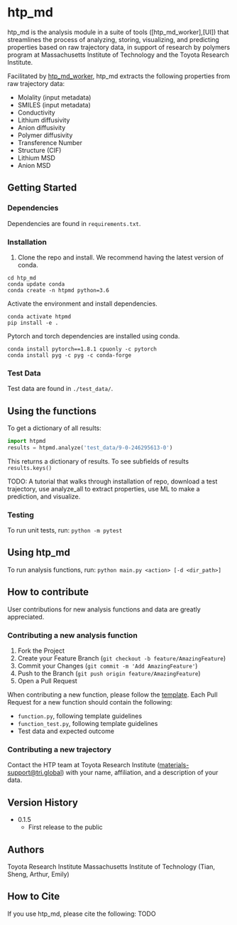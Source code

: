 # htp_md
htp_md is the analysis module in a suite of tools ([htp_md_worker],[UI]) that streamlines the process of analyzing, storing, visualizing, and predicting properties based on raw trajectory data, in support of research by polymers program at Massachusetts Institute of Technology and the Toyota Research Institute.

Facilitated by [htp_md_worker](https://github.com/tri-amdd/htp_md_worker), htp_md extracts the following properties from raw trajectory data:
* Molality (input metadata)
* SMILES (input metadata)
* Conductivity
* Lithium diffusivity
* Anion diffusivity
* Polymer diffusivity
* Transference Number
* Structure (CIF)
* Lithium MSD
* Anion MSD

## Getting Started
### Dependencies
Dependencies are found in `requirements.txt`. 

### Installation
1. Clone the repo and install. We recommend having the latest version of conda.
```git clone git@github.com:TRI-AMDD/htp_md.git
cd htp_md
conda update conda
conda create -n htpmd python=3.6
```
Activate the environment and install dependencies.

```
conda activate htpmd
pip install -e .
```
Pytorch and torch dependencies are installed using conda.
```
conda install pytorch==1.8.1 cpuonly -c pytorch
conda install pyg -c pyg -c conda-forge
```

### Test Data 
Test data are found in `./test_data/`. 

## Using the functions
To get a dictionary of all results:

```python
import htpmd
results = htpmd.analyze('test_data/9-0-246295613-0')
```
This returns a dictionary of results. To see subfields of results
`results.keys()`

TODO: A tutorial that walks through installation of repo, download a test trajectory, use analyze_all to extract properties, use ML to make a prediction, and visualize. 

### Testing
To run unit tests, run:
`python -m pytest` 

## Using htp_md
To run analysis functions, run:
`python main.py <action> [-d <dir_path>]`

## How to contribute
User contributions for new analysis functions and data are greatly appreciated. 

### Contributing a new analysis function
1. Fork the Project
2. Create your Feature Branch (`git checkout -b feature/AmazingFeature`)
3. Commit your Changes (`git commit -m 'Add AmazingFeature'`)
4. Push to the Branch (`git push origin feature/AmazingFeature`)
5. Open a Pull Request

When contributing a new function, please follow the [template](https://github.com/TRI-AMDD/htp_md/blob/master/htpmd/shared/template.py). Each Pull Request for a new function should contain the following:
* `function.py`, following template guidelines
* `function_test.py`, following template guidelines
* Test data and expected outcome

### Contributing a new trajectory
Contact the HTP team at Toyota Research Institute (materials-support@tri.global) with your name, affiliation, and a description of your data. 

## Version History
* 0.1.5
    * First release to the public

## Authors
Toyota Research Institute
Massachusetts Institute of Technology (Tian, Sheng, Arthur, Emily)

## How to Cite
If you use htp_md, please cite the following: TODO

